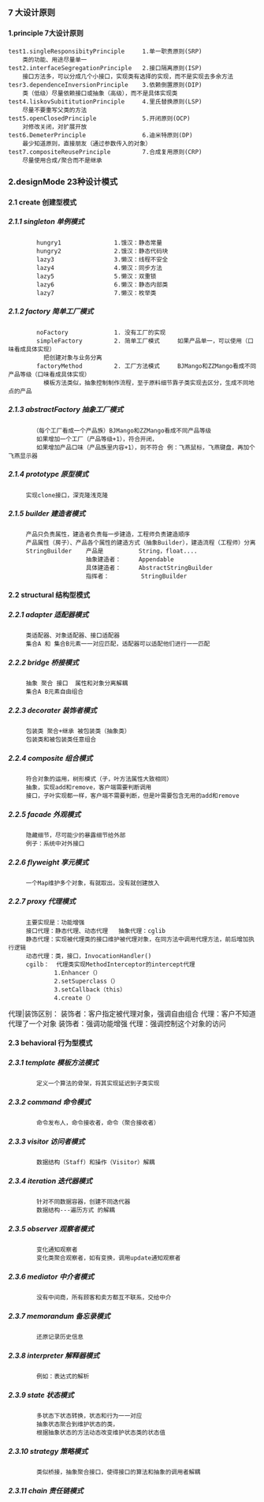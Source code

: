 ### 7 大设计原则
#### 1.principle                                  7大设计原则
    test1.singleResponsibityPrinciple     1.单一职责原则(SRP) 
        类的功能、用途尽量单一
    test2.interfaceSegregationPrinciple   2.接口隔离原则(ISP)
        接口方法多，可以分成几个小接口，实现类有选择的实现，而不是实现去多余方法    
    tesr3.dependenceInversionPrinciple    3.依赖倒置原则(DIP)
        类（低级）尽量依赖接口或抽象（高级），而不是具体实现类
    test4.liskovSubititutionPrinciple     4.里氏替换原则(LSP)
        尽量不要重写父类的方法
    test5.openClosedPrinciple             5.开闭原则(OCP)
        对修改关闭，对扩展开放
    test6.DemeterPrinciple                6.迪米特原则(DP)
        最少知道原则，直接朋友（通过参数传入的对象）
    test7.compositeReusePrinciple         7.合成复用原则(CRP)
        尽量使用合成/聚合而不是继承
### 2.designMode                  23种设计模式
####    2.1 create                创建型模式
#####    2.1.1 singleton          单例模式
            hungry1               1.饿汉：静态常量
            hungry2               2.饿汉：静态代码块
            lazy3                 3.懒汉：线程不安全
            lazy4                 4.懒汉：同步方法
            lazy5                 5.懒汉：双重锁
            lazy6                 6.懒汉：静态内部类
            lazy7                 7.懒汉：枚举类
#####    2.1.2 factory            简单工厂模式
            noFactory             1. 没有工厂的实现   
            simpleFactory         2. 简单工厂模式     如果产品单一，可以使用（口味看成具体实现）
              把创建对象与业务分离
            factoryMethod         2. 工厂方法模式     BJMango和ZZMango看成不同产品等级（口味看成具体实现）
              模板方法类似，抽象控制制作流程，至于原料细节靠子类实现去区分，生成不同地点的产品
#####    2.1.3 abstractFactory    抽象工厂模式        
           （每个工厂看成一个产品族）BJMango和ZZMango看成不同产品等级
            如果增加一个工厂（产品等级+1），符合开闭，
            如果增加产品口味（产品族里内容+1），则不符合 例：飞燕鼠标，飞燕键盘，再加个飞燕显示器
#####    2.1.4 prototype          原型模式
         实现clone接口，深克隆浅克隆
#####    2.1.5 builder            建造者模式
         产品只负责属性，建造者负责每一步建造，工程师负责建造顺序
         产品属性（房子）、产品各个属性的建造方式（抽象Builder），建造流程（工程师）分离
         StringBuilder    产品是          String，float....
                          抽象建造者：     Appendable
                          具体建造者：     AbstractStringBuilder
                          指挥者：         StringBuilder
            
####    2.2 structural            结构型模式
#####    2.2.1 adapter                 适配器模式
         类适配器、对象适配器、接口适配器
         集合A 和 集合B元素一一对应匹配，适配器可以适配他们进行一一匹配
#####    2.2.2 bridge                  桥接模式
         抽象 聚合 接口  属性和对象分离解耦
         集合A B元素自由组合
#####    2.2.3 decorater               装饰者模式
         包装类 聚合+继承 被包装类（抽象类）
         包装类和被包装类任意组合
#####    2.2.4 composite               组合模式
         符合对象的运用，树形模式（子，叶方法属性大致相同）
         抽象，实现add和remove，客户端需要判断调用
         接口，子叶实现都一样，客户端不需要判断，但是叶需要包含无用的add和remove   
#####    2.2.5 facade                  外观模式
         隐藏细节，尽可能少的暴露细节给外部
         例子：系统中对外接口
#####    2.2.6 flyweight               享元模式
         一个Map维护多个对象，有就取出，没有就创建放入
#####    2.2.7 proxy                   代理模式
         主要实现是：功能增强
         接口代理：静态代理、动态代理   抽象代理：cglib
         静态代理：实现被代理类的接口维护被代理对象，在同方法中调用代理方法，前后增加执行逻辑
         动态代理：类，接口，InvocationHandler()
         cgilb：  代理类实现MethodInterceptor的intercept代理
                 1.Enhancer（）
                 2.setSuperclass（）
                 3.setCallback（this）
                 4.create（）
代理|装饰区别：  装饰者：客户指定被代理对象，强调自由组合   代理：客户不知道代理了一个对象
               装饰者：强调功能增强   代理：强调控制这个对象的访问  
         
         
####   2.3 behavioral            行为型模式
#####    2.3.1  template               模板方法模式
            定义一个算法的骨架，将其实现延迟到子类实现
#####    2.3.2  command                命令模式   
            命令发布人，命令接收者，命令（聚合接收者） 
#####    2.3.3  visitor                访问者模式
            数据结构（Staff）和操作（Visitor）解耦
#####    2.3.4  iteration              迭代器模式
            针对不同数据容器，创建不同迭代器
            数据结构---遍历方式 的解耦
#####    2.3.5  observer               观察者模式
            变化通知观察者
            变化类聚合观察者，如有变换，调用update通知观察者
#####    2.3.6  mediator               中介者模式
            没有中间商，所有顾客和卖方都互不联系，交给中介
#####    2.3.7  memorandum             备忘录模式
            还原记录历史信息
#####    2.3.8  interpreter            解释器模式
            例如：表达式的解析
#####    2.3.9  state                  状态模式
            多状态下状态转换，状态和行为一一对应
            抽象状态聚合到维护状态的类，
            根据抽象状态的方法动态改变维护状态类的状态值
#####    2.3.10 strategy               策略模式
            类似桥接，抽象聚合接口，使得接口的算法和抽象的调用者解耦
#####    2.3.11 chain                  责任链模式